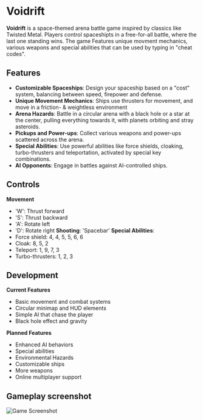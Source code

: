 # **Voidrift**
**Voidrift** is a space-themed arena battle game inspired by classics like Twisted Metal. Players control spaceshipts in a free-for-all battle, where the last one standing wins. The game Features unique movment mechanics, various weapons and special abilities that can be used by typing in "cheat codes".

## **Features**
- **Customizable Spaceships**: Design your spaceship based on a "cost" system, balancing between speed, firepower and defense.
- **Unique Movement Mechanics**: Ships use thrusters for movement, and move in a friction- & weightless environment
- **Arena Hazards**: Battle in a circular arena with a black hole or a star at the center, pulling everything towards it, with planets orbiting and stray asteroids.
- **Pickups and Power-ups**: Collect various weapons and power-ups scattered across the arena.
- **Special Abilities**: Use powerful abilities like force shields, cloaking, turbo-thrusters and teleportation, activated by special key combinations.
- **AI Opponents**: Engage in battles against AI-controlled ships.

## **Controls**
**Movement**
  - 'W': Thrust forward
  - 'S': Thrust backward
  - 'A': Rotate left
  - 'D': Rotate right
**Shooting**: 'Spacebar'
**Special Abilities**:
  - Force shield: 4, 4, 5, 5, 6, 6
  - Cloak: 8, 5, 2
  - Teleport: 1, 9, 7, 3
  - Turbo-thrusters: 1, 2, 3
 
## **Development**
**Current Features**
- Basic movement and combat systems
- Circular minimap and HUD elements
- Simple AI that chase the player
- Black hole effect and gravity

**Planned Features**
- Enhanced AI behaviors
- Special abilities
- Environmental Hazards
- Customizable ships
- More weapons
- Online multiplayer support
  
## Gameplay screenshot
![Game Screenshot](./Screenshots/Screenshot.png)
